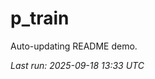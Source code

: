 # p_train

Auto-updating README demo.

<!--START_SECTION:status-->
_Last run: 2025-09-18 13:33 UTC_
<!--END_SECTION:status-->


















































































































































































































































































































































































































































































































































































































